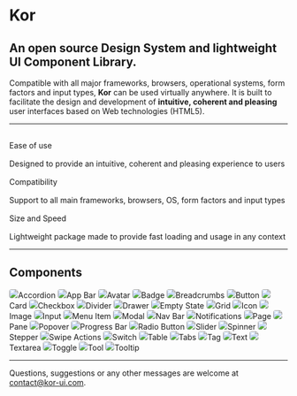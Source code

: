 # Kor

## An open source Design System and lightweight UI Component Library.

Compatible with all major frameworks, browsers, operational systems, form factors and input types, **Kor** can be used virtually anywhere. It is built to facilitate the design and development of **intuitive, coherent and pleasing** user interfaces based on Web technologies (HTML5).

---

<style>
.highlight {
    display: flex; 
    flex-direction: column; 
}
.highlight kor-text[size="header-1"] {
    margin: 16px 0;
}
</style>

<kor-grid columns="3" style="margin: 64px 0">
    <div grid-cols-s="3" class="highlight">
        <kor-icon size="xl" icon="touch_app" color="rgb(var(--accent-1))"></kor-icon>
        <kor-text size="header-1">Ease of use</kor-text>
        <kor-text color="var(--text-2)">
            Designed to provide an intuitive, coherent and pleasing experience to users
        </kor-text>
    </div>
    <div grid-cols-s="3" class="highlight">
        <kor-icon size="xl" icon="device_hub" color="rgb(var(--accent-1))"></kor-icon>
        <kor-text size="header-1">Compatibility</kor-text>
        <kor-text color="var(--text-2)">
            Support to all main frameworks, browsers, OS, form factors and input types
        </kor-text>
    </div>
    <div grid-cols-s="3" class="highlight">
        <kor-icon size="xl" icon="fast_forward" color="rgb(var(--accent-1))"></kor-icon>
        <kor-text size="header-1">Size and Speed</kor-text>
        <kor-text color="var(--text-2)">
            Lightweight package made to provide fast loading and usage in any context
        </kor-text>
    </div>
</kor-grid>

---

## Components

<style>
    kor-grid a {
        text-decoration: none;
        color: var(--text-1);
    }
    kor-grid a img {
        background: #EBEBEB;
        box-shadow: unset;
        border: 1px solid rgba(var(--neutral-1), .1);
        transition: .1s all ease-out;
        border-radius: 4px;
    }
    kor-grid a:hover img {
        background: #E0E0E0;
    }
</style>

<kor-grid spacing="l">
    <a href="components/accordion" grid-cols="3" grid-cols-m="4" grid-cols-s="6">
        <img src="assets/wireframes/accordion.png"/>Accordion
    </a>
    <a href="components/app-bar" grid-cols="3" grid-cols-m="4" grid-cols-s="6">
        <img src="assets/wireframes/app-bar.png"/>App Bar
    </a>
    <a href="components/avatar" grid-cols="3" grid-cols-m="4" grid-cols-s="6">
        <img src="assets/wireframes/avatar.png"/>Avatar
    </a>
    <a href="components/badge" grid-cols="3" grid-cols-m="4" grid-cols-s="6">
        <img src="assets/wireframes/badge.png"/>Badge
    </a>
    <a href="components/breadcrumbs" grid-cols="3" grid-cols-m="4" grid-cols-s="6">
        <img src="assets/wireframes/breadcrumbs.png"/>Breadcrumbs
    </a>
    <a href="components/button" grid-cols="3" grid-cols-m="4" grid-cols-s="6">
        <img src="assets/wireframes/button.png"/>Button
    </a>
    <a href="components/card" grid-cols="3" grid-cols-m="4" grid-cols-s="6">
        <img src="assets/wireframes/card.png"/>Card
    </a>
    <a href="components/checkbox" grid-cols="3" grid-cols-m="4" grid-cols-s="6">
        <img src="assets/wireframes/checkbox.png"/>Checkbox
    </a>
    <a href="components/divider" grid-cols="3" grid-cols-m="4" grid-cols-s="6">
        <img src="assets/wireframes/divider.png"/>Divider
    </a>
    <a href="components/drawer" grid-cols="3" grid-cols-m="4" grid-cols-s="6">
        <img src="assets/wireframes/drawer.png"/>Drawer
    </a>
    <a href="components/empty-state" grid-cols="3" grid-cols-m="4" grid-cols-s="6">
        <img src="assets/wireframes/empty-state.png"/>Empty State
    </a>
    <a href="components/grid" grid-cols="3" grid-cols-m="4" grid-cols-s="6">
        <img src="assets/wireframes/grid.png"/>Grid
    </a>
    <a href="components/icon" grid-cols="3" grid-cols-m="4" grid-cols-s="6">
        <img src="assets/wireframes/icon.png"/>Icon
    </a>
    <a href="components/image" grid-cols="3" grid-cols-m="4" grid-cols-s="6">
        <img src="assets/wireframes/image.png"/>Image
    </a>
    <a href="components/input" grid-cols="3" grid-cols-m="4" grid-cols-s="6">
        <img src="assets/wireframes/input.png"/>Input
    </a>
    <a href="components/menu-item" grid-cols="3" grid-cols-m="4" grid-cols-s="6">
        <img src="assets/wireframes/menu-item.png"/>Menu Item
    </a>
    <a href="components/modal" grid-cols="3" grid-cols-m="4" grid-cols-s="6">
        <img src="assets/wireframes/modal.png"/>Modal
    </a>
    <a href="components/nav-bar" grid-cols="3" grid-cols-m="4" grid-cols-s="6">
        <img src="assets/wireframes/nav-bar.png"/>Nav Bar
    </a>
    <a href="components/notifications" grid-cols="3" grid-cols-m="4" grid-cols-s="6">
        <img src="assets/wireframes/notifications.png"/>Notifications
    </a>
    <a href="components/page" grid-cols="3" grid-cols-m="4" grid-cols-s="6">
        <img src="assets/wireframes/page.png"/>Page
    </a>
    <a href="components/pane" grid-cols="3" grid-cols-m="4" grid-cols-s="6">
        <img src="assets/wireframes/pane.png"/>Pane
    </a>
    <a href="components/popover" grid-cols="3" grid-cols-m="4" grid-cols-s="6">
        <img src="assets/wireframes/popover.png"/>Popover
    </a>
    <a href="components/progress-bar" grid-cols="3" grid-cols-m="4" grid-cols-s="6">
        <img src="assets/wireframes/progress-bar.png"/>Progress Bar
    </a>
    <a href="components/radio-button" grid-cols="3" grid-cols-m="4" grid-cols-s="6">
        <img src="assets/wireframes/radio-button.png"/>Radio Button
    </a>
    <a href="components/slider" grid-cols="3" grid-cols-m="4" grid-cols-s="6">
        <img src="assets/wireframes/slider.png"/>Slider
    </a>
    <a href="components/spinner" grid-cols="3" grid-cols-m="4" grid-cols-s="6">
        <img src="assets/wireframes/spinner.png"/>Spinner
    </a>
    <a href="components/stepper" grid-cols="3" grid-cols-m="4" grid-cols-s="6">
        <img src="assets/wireframes/stepper.png"/>Stepper
    </a>
    <a href="components/swipe-actions" grid-cols="3" grid-cols-m="4" grid-cols-s="6">
        <img src="assets/wireframes/swipe-actions.png"/>Swipe Actions
    </a>
    <a href="components/switch" grid-cols="3" grid-cols-m="4" grid-cols-s="6">
        <img src="assets/wireframes/switch.png"/>Switch
    </a>
    <a href="components/table" grid-cols="3" grid-cols-m="4" grid-cols-s="6">
        <img src="assets/wireframes/table.png"/>Table
    </a>
    <a href="components/tabs" grid-cols="3" grid-cols-m="4" grid-cols-s="6">
        <img src="assets/wireframes/tabs.png"/>Tabs
    </a>
    <a href="components/tag" grid-cols="3" grid-cols-m="4" grid-cols-s="6">
        <img src="assets/wireframes/tag.png"/>Tag
    </a>
    <a href="components/text" grid-cols="3" grid-cols-m="4" grid-cols-s="6">
        <img src="assets/wireframes/text.png"/>Text
    </a>
    <a href="components/textarea" grid-cols="3" grid-cols-m="4" grid-cols-s="6">
        <img src="assets/wireframes/textarea.png"/>Textarea
    </a>
    <a href="components/toggle" grid-cols="3" grid-cols-m="4" grid-cols-s="6">
        <img src="assets/wireframes/toggle.png"/>Toggle
    </a>
    <a href="components/tool" grid-cols="3" grid-cols-m="4" grid-cols-s="6">
        <img src="assets/wireframes/tool.png"/>Tool
    </a>
    <a href="components/tooltip" grid-cols="3" grid-cols-m="4" grid-cols-s="6">
        <img src="assets/wireframes/tooltip.png"/>Tooltip
    </a>
</kor-grid>

---

Questions, suggestions or any other messages are welcome at <contact@kor-ui.com>.
